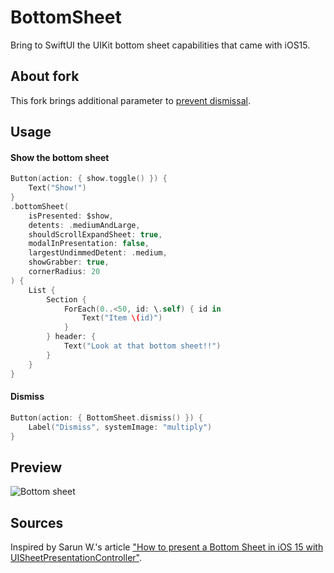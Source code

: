 # BottomSheet

Bring to SwiftUI the UIKit bottom sheet capabilities that came with iOS15.

## About fork

This fork brings additional parameter to [prevent dismissal](https://sarunw.com/posts/bottom-sheet-in-ios-15-with-uisheetpresentationcontroller/#prevent-dismissal).

## Usage

#### Show the bottom sheet

``` swift
Button(action: { show.toggle() }) {
    Text("Show!")
}
.bottomSheet(
    isPresented: $show,
    detents: .mediumAndLarge,
    shouldScrollExpandSheet: true,
    modalInPresentation: false,
    largestUndimmedDetent: .medium,
    showGrabber: true,
    cornerRadius: 20
) {
    List {
        Section {
            ForEach(0..<50, id: \.self) { id in
                Text("Item \(id)")
            }
        } header: {
            Text("Look at that bottom sheet!!")
        }
    }
}
```

#### Dismiss

``` swift
Button(action: { BottomSheet.dismiss() }) {
    Label("Dismiss", systemImage: "multiply")
}
```

## Preview

![Bottom sheet](./bottomsheet.gif)

## Sources

Inspired by Sarun W.'s article ["How to present a Bottom Sheet in iOS 15 with UISheetPresentationController"](https://sarunw.com/posts/bottom-sheet-in-ios-15-with-uisheetpresentationcontroller/).
